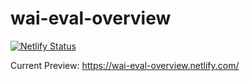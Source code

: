 # wai-eval-overview

[![Netlify Status](https://api.netlify.com/api/v1/badges/8caea7a4-480f-464f-a0d7-b2ee5fe27e12/deploy-status)](https://app.netlify.com/sites/wai-eval-overview/deploys)

Current Preview: https://wai-eval-overview.netlify.com/

